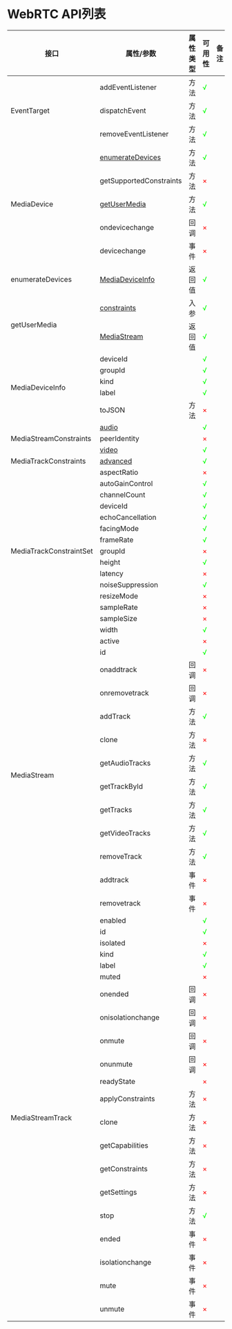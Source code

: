 # WebRTC API列表

<table>
  <thead>
    <tr>
      <th>接口</th>
      <th>属性/参数</th>
      <th>属性类型</th>
      <th>可用性</th>
      <th>备注</th>
    </tr>
  </thead>
  <tbody>
    <tr>
      <td rowspan=3>EventTarget</td>
      <td>addEventListener</td>
      <td>方法</td><td style="color:Lime">√</td><td></td>
    </tr>
    <tr>
      <td>dispatchEvent</td>
      <td>方法</td><td style="color:Lime">√</td><td></td>
    </tr>
    <tr>
      <td>removeEventListener</td>
      <td>方法</td><td style="color:Lime">√</td><td></td>
    </tr>
    <tr>
      <td rowspan=5>MediaDevice</td>
      <td><a href='#enumerateDevices'>enumerateDevices</a></td>
      <td>方法</td><td style="color:Lime">√</td><td></td>
    </tr>
    <tr><td>getSupportedConstraints</td><td>方法</td><td style="color:red">×</td><td></td></tr>
    <tr><td><a href='#getUserMedia'> getUserMedia</a></td><td>方法</td><td style="color:Lime">√</td><td></td></tr>
    <tr><td>ondevicechange</td><td>回调</td><td style="color:red">×</td><td></td></tr>
    <tr><td>devicechange</td><td>事件</td><td style="color:red">×</td><td></td></tr>
    <tr>
      <td><a name='enumerateDevices'>enumerateDevices</a></td>
      <td><a href='#MediaDeviceInfo'>MediaDeviceInfo</a></td>
      <td>返回值</td><td style="color:Lime">√</td><td></td>
    </tr>
    <tr>
      <td rowspan=2><a name='getUserMedia'>getUserMedia</a></td>
      <td><a href='#MediaStreamConstraints'>constraints</a></td>
      <td>入参</td><td style="color:Lime">√</td><td></td>
    </tr>
    <tr>
      <td><a href='#MediaStream'>MediaStream</a></td>
      <td>返回值</td><td style="color:Lime">√</td><td></td>
    </tr>
    <tr>
      <td rowspan=5><a name='MediaDeviceInfo'>MediaDeviceInfo</a></td>
      <td>deviceId</td><td></td><td style="color:Lime">√</td><td></td>
    </tr>
    <tr><td>groupId</td><td></td><td style="color:Lime">√</td><td></td></tr>
    <tr><td>kind</td><td></td><td style="color:Lime">√</td><td></td></tr>
    <tr><td>label</td><td></td><td style="color:Lime">√</td><td></td></tr>
    <tr><td>toJSON</td><td>方法</td><td style="color:red">×</td><td></td></tr>
    <tr>
      <td rowspan=3><a name='MediaStreamConstraints'>MediaStreamConstraints</a></td>
      <td><a href='#MediaTrackConstraints'>audio</a></td><td></td><td style="color:Lime">√</td><td></td>
    </tr>
    <tr><td>peerIdentity</td><td></td><td style="color:red">×</td><td></td></tr>
    <tr><td><a href='#MediaTrackConstraints'>video</a></td><td></td><td style="color:Lime">√</td><td></td></tr>
    <tr>
      <td rowspan=1><a name='MediaTrackConstraints'>MediaTrackConstraints</a></td>
      <td><a href='#MediaTrackConstraintSet'>advanced</a></td><td></td><td style="color:Lime">√</td><td></td>
    </tr>
    <tr>
      <td rowspan=15><a name='MediaTrackConstraintSet'>MediaTrackConstraintSet</a></td>
      <td>aspectRatio</td><td></td><td style="color:red">×</td><td></td>
    </tr>
    <tr><td>autoGainControl</td><td></td><td style="color:Lime">√</td><td></td></tr>
    <tr><td>channelCount</td><td></td><td style="color:Lime">√</td><td></td></tr>
    <tr><td>deviceId</td><td></td><td style="color:Lime">√</td><td></td></tr>
    <tr><td>echoCancellation</td><td></td><td style="color:Lime">√</td><td></td></tr>
    <tr><td>facingMode</td><td></td><td style="color:Lime">√</td><td></td></tr>
    <tr><td>frameRate</td><td></td><td style="color:Lime">√</td><td></td></tr>
    <tr><td>groupId</td><td></td><td style="color:red">×</td><td></td></tr>
    <tr><td>height</td><td></td><td style="color:Lime">√</td><td></td></tr>
    <tr><td>latency</td><td></td><td style="color:red">×</td><td></td></tr>
    <tr><td>noiseSuppression</td><td></td><td style="color:Lime">√</td><td></td></tr>
    <tr><td>resizeMode</td><td></td><td style="color:red">×</td><td></td></tr>
    <tr><td>sampleRate</td><td></td><td style="color:red">×</td><td></td></tr>
    <tr><td>sampleSize</td><td></td><td style="color:red">×</td><td></td></tr>
    <tr><td>width</td><td></td><td style="color:Lime">√</td><td></td></tr>
    <tr>
      <td rowspan=13><a name='MediaStream'>MediaStream</a></td>
      <td>active</td><td></td><td style="color:red">×</td><td></td>
    </tr>
    <tr><td>id</td><td></td><td style="color:Lime">√</td><td></td></tr>
    <tr><td>onaddtrack</td><td>回调</td><td style="color:red">×</td><td></td></tr>
    <tr><td>onremovetrack</td><td>回调</td><td style="color:red">×</td><td></td></tr>
    <tr><td>addTrack</td><td>方法</td><td style="color:Lime">√</td><td></td></tr>
    <tr><td>clone</td><td>方法</td><td style="color:red">×</td><td></td></tr>
    <tr><td>getAudioTracks</td><td>方法</td><td style="color:Lime">√</td><td></td></tr>
    <tr><td>getTrackById</td><td>方法</td><td style="color:Lime">√</td><td></td></tr>
    <tr><td>getTracks</td><td>方法</td><td style="color:Lime">√</td><td></td></tr>
    <tr><td>getVideoTracks</td><td>方法</td><td style="color:Lime">√</td><td></td></tr>
    <tr><td>removeTrack</td><td>方法</td><td style="color:Lime">√</td><td></td></tr>
    <tr><td>addtrack</td><td>事件</td><td style="color:red">×</td><td></td></tr>
    <tr><td>removetrack</td><td>事件</td><td style="color:red">×</td><td></td></tr>
    <tr>
      <td rowspan=21><a name='MediaStreamTrack'>MediaStreamTrack</a></td>
      <td>enabled</td><td></td><td style="color:Lime">√</td><td></td>
    </tr>
    <tr><td>id</td><td></td><td style="color:Lime">√</td><td></td></tr>
    <tr><td>isolated</td><td></td><td style="color:red">×</td><td></td></tr>
    <tr><td>kind</td><td></td><td style="color:Lime">√</td><td></td></tr>
    <tr><td>label</td><td></td><td style="color:Lime">√</td><td></td></tr>
    <tr><td>muted</td><td></td><td style="color:red">×</td><td></td></tr>
    <tr><td>onended</td><td>回调</td><td style="color:red">×</td><td></td></tr>
    <tr><td>onisolationchange</td><td>回调</td><td style="color:red">×</td><td></td></tr>
    <tr><td>onmute</td><td>回调</td><td style="color:red">×</td><td></td></tr>
    <tr><td>onunmute</td><td>回调</td><td style="color:red">×</td><td></td></tr>
    <tr><td>readyState</td><td></td><td style="color:red">×</td><td></td></tr>
    <tr><td>applyConstraints</td><td>方法</td><td style="color:red">×</td><td></td></tr>
    <tr><td>clone</td><td>方法</td><td style="color:red">×</td><td></td></tr>
    <tr><td>getCapabilities</td><td>方法</td><td style="color:red">×</td><td></td></tr>
    <tr><td>getConstraints</td><td>方法</td><td style="color:red">×</td><td></td></tr>
    <tr><td>getSettings</td><td>方法</td><td style="color:red">×</td><td></td></tr>
    <tr><td>stop</td><td>方法</td><td style="color:Lime">√</td><td></td></tr>
    <tr><td>ended</td><td>事件</td><td style="color:red">×</td><td></td></tr>
    <tr><td>isolationchange</td><td>事件</td><td style="color:red">×</td><td></td></tr>
    <tr><td>mute</td><td>事件</td><td style="color:red">×</td><td></td></tr>
    <tr><td>unmute</td><td>事件</td><td style="color:red">×</td><td></td></tr>
  </tbody>
</table>